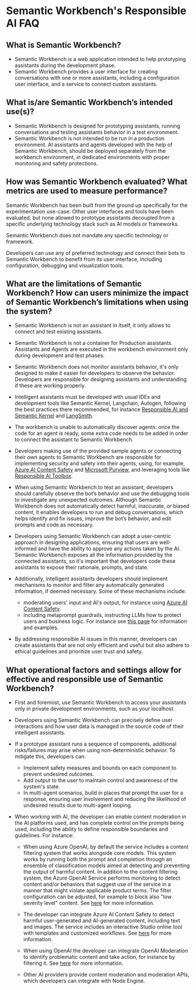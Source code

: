 # Semantic Workbench's Responsible AI FAQ

## What is Semantic Workbench?

- Semantic Workbench is a web application intended to help prototyping assistants during the development phase.
- Semantic Workbench provides a user interface for creating conversations with one or more assistants, including a configuration user interface, and a service to connect custom assistants.

## What is/are Semantic Workbench’s intended use(s)?

- Semantic Workbench is designed for prototyping assistants, running conversations and testing assistants behavior in a test environment.
- Semantic Workbench is not intended to be run in a production environment. AI assistants and agents developed with the help of Semantic Workbench, should be deployed separately from the workbench environment, in dedicated environments with proper monitoring and safety protections.

## How was Semantic Workbench evaluated? What metrics are used to measure performance?

Semantic Workbench has been built from the ground up specifically for the experimentation use-case. Other user interfaces and tools have been evaluated, but none allowed to prototype assistants decoupled from a specific underlying technology stack such as AI models or frameworks.

Semantic Workbench does not mandate any specific technology or framework.

Developers can use any of preferred technology and connect their bots to Semantic Workbench to benefit from its user interface, including configuration, debugging and visualization tools.

## What are the limitations of Semantic Workbench? How can users minimize the impact of Semantic Workbench’s limitations when using the system?

- Semantic Workbench is not an assistant in itself, it only allows to connect and test existing assistants.

- Semantic Workbench is not a container for Production assistants. Assistants and Agents are executed in the workbench environment only during development and test phases.

- Semantic Workbench does not monitor assistants behavior, it's only designed to make it easier for developers to observe the behavior. Developers are responsible for designing assistants and understanding if these are working properly.

- Intelligent assistants must be developed with usual IDEs and development tools like Semantic Kernel, Langchain, Autogen, following the best practices there recommended, for instance [Responsible AI and Semantic Kernel](https://learn.microsoft.com/semantic-kernel/when-to-use-ai/responsible-ai) and [LangSmith](https://www.langchain.com/langsmith).

- The workbench is unable to automatically discover agents: once the code for an agent is ready, some extra code needs to be added in order to connect the assistant to Semantic Workbench.

- Developers making use of the provided sample agents or connecting their own agents to Semantic Workbench are responsible for implementing security and safety into their agents, using, for example, [Azure AI Content Safety](https://azure.microsoft.com/eproducts/ai-services/ai-content-safety) and [Microsoft Purview](https://www.microsoft.com/security/business/microsoft-purview), and leveraging tools like [Responsible AI Toolbox](https://github.com/microsoft/responsible-ai-toolbox).

- When using Semantic Workbench to test an assistant, developers should carefully observe the bot’s behavior and use the debugging tools to investigate any unexpected outcomes. Although Semantic Workbench does not automatically detect harmful, inaccurate, or biased content, it enables developers to run and debug conversations, which helps identify and fix issues, improve the bot’s behavior, and edit prompts and code as necessary.

- Developers using Semantic Workbench can adopt a user-centric approach in designing applications, ensuring that users are well-informed and have the ability to approve any actions taken by the AI. Semantic Workbench exposes all the information provided by the connected assistants, so it's important that developers code these assistants to expose their rationale, prompts, and state.

- Additionally, intelligent assistants developers should implement mechanisms to monitor and filter any automatically generated information, if deemed necessary. Some of these mechanisms include:
  - moderating users' input and AI's output, for instance using [Azure AI Content Safety](https://azure.microsoft.com/products/ai-services/ai-content-safety).
  - including metaprompt guardrails, instructing LLMs how to protect users and business logic. For instance see [this page](https://learn.microsoft.com/azure/ai-services/openai/concepts/system-message) for information and examples.

- By addressing responsible AI issues in this manner, developers can create assistants that are not only efficient and useful but also adhere to ethical guidelines and prioritize user trust and safety.

## What operational factors and settings allow for effective and responsible use of Semantic Workbench?

- First and foremost, use Semantic Workbench to access your assistants only in private development environments, such as your localhost.

- Developers using Semantic Workbench can precisely define user interactions and how user data is managed in the source code of their intelligent assistants.

- If a prototype assistant runs a sequence of components, additional risks/failures may arise when using non-deterministic behavior. To mitigate this, developers can:

  - Implement safety measures and bounds on each component to prevent undesired outcomes.
  - Add output to the user to maintain control and awareness of the system's state.
  - In multi-agent scenarios, build in places that prompt the user for a response, ensuring user involvement and reducing the likelihood of undesired results due to multi-agent looping.

- When working with AI, the developer can enable content moderation in the AI platforms used, and has complete control on the prompts being used, including the ability to define responsible boundaries and guidelines. For instance:

  - When using Azure OpenAI, by default the service includes a content filtering system that works alongside core models. This system works by running both the prompt and completion through an ensemble of classification models aimed at detecting and preventing the output of harmful content. In addition to the content filtering system, the Azure OpenAI Service performs monitoring to detect content and/or behaviors that suggest use of the service in a manner that might violate applicable product terms. The filter configuration can be adjusted, for example to block also "low severity level" content. See [here](https://learn.microsoft.com/azure/ai-services/openai/concepts/content-filter) for more information.

  - The developer can integrate Azure AI Content Safety to detect harmful user-generated and AI-generated content, including text and images. The service includes an interactive Studio online tool with templates and customized workflows. See [here](https://learn.microsoft.com/azure/ai-services/content-safety) for more information.

  - When using OpenAI the developer can integrate OpenAI Moderation to identify problematic content and take action, for instance by filtering it. See [here](https://platform.openai.com/docs/guides/moderation) for more information.

  - Other AI providers provide content moderation and moderation APIs, which developers can integrate with Node Engine.
